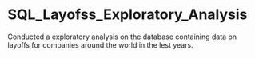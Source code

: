 # SQL_Layofss_Exploratory_Analysis
Conducted a exploratory analysis on the database containing data on layoffs for companies around the world in the lest years.
